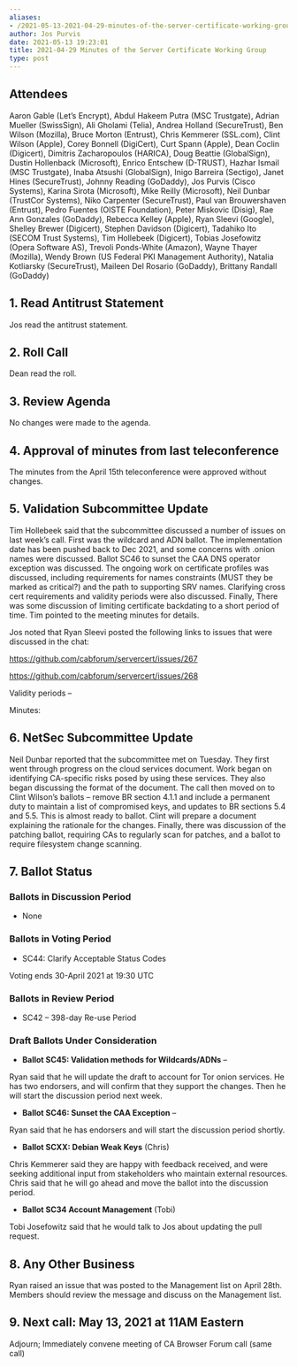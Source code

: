 ```yaml
---
aliases:
- /2021-05-13-2021-04-29-minutes-of-the-server-certificate-working-group/
author: Jos Purvis
date: 2021-05-13 19:23:01
title: 2021-04-29 Minutes of the Server Certificate Working Group
type: post
---
```


## Attendees 

Aaron Gable (Let’s Encrypt), Abdul Hakeem Putra (MSC Trustgate), Adrian Mueller (SwissSign), Ali Gholami (Telia), Andrea Holland (SecureTrust), Ben Wilson (Mozilla), Bruce Morton (Entrust), Chris Kemmerer (SSL.com), Clint Wilson (Apple), Corey Bonnell (DigiCert), Curt Spann (Apple), Dean Coclin (Digicert), Dimitris Zacharopoulos (HARICA), Doug Beattie (GlobalSign), Dustin Hollenback (Microsoft), Enrico Entschew (D-TRUST), Hazhar Ismail (MSC Trustgate), Inaba Atsushi (GlobalSign), Inigo Barreira (Sectigo), Janet Hines (SecureTrust), Johnny Reading (GoDaddy), Jos Purvis (Cisco Systems), Karina Sirota (Microsoft), Mike Reilly (Microsoft), Neil Dunbar (TrustCor Systems), Niko Carpenter (SecureTrust), Paul van Brouwershaven (Entrust), Pedro Fuentes (OISTE Foundation), Peter Miskovic (Disig), Rae Ann Gonzales (GoDaddy), Rebecca Kelley (Apple), Ryan Sleevi (Google), Shelley Brewer (Digicert), Stephen Davidson (Digicert), Tadahiko Ito (SECOM Trust Systems), Tim Hollebeek (Digicert), Tobias Josefowitz (Opera Software AS), Trevoli Ponds-White (Amazon), Wayne Thayer (Mozilla), Wendy Brown (US Federal PKI Management Authority), Natalia Kotliarsky (SecureTrust), Maileen Del Rosario (GoDaddy), Brittany Randall (GoDaddy)

## 1. Read Antitrust Statement 

Jos read the antitrust statement.

## 2. Roll Call 

Dean read the roll.

## 3. Review Agenda 

No changes were made to the agenda.

## 4. Approval of minutes from last teleconference 

The minutes from the April 15th teleconference were approved without changes.

## 5. Validation Subcommittee Update 

Tim Hollebeek said that the subcommittee discussed a number of issues on last week’s call. First was the wildcard and ADN ballot. The implementation date has been pushed back to Dec 2021, and some concerns with .onion names were discussed. Ballot SC46 to sunset the CAA DNS operator exception was discussed. The ongoing work on certificate profiles was discussed, including requirements for names constraints (MUST they be marked as critical?) and the path to supporting SRV names. Clarifying cross cert requirements and validity periods were also discussed. Finally, There was some discussion of limiting certificate backdating to a short period of time. Tim pointed to the meeting minutes for details.

Jos noted that Ryan Sleevi posted the following links to issues that were discussed in the chat:

https://github.com/cabforum/servercert/issues/267

https://github.com/cabforum/servercert/issues/268

Validity periods –

Minutes:

## 6. NetSec Subcommittee Update 

Neil Dunbar reported that the subcommittee met on Tuesday. They first went through progress on the cloud services document. Work began on identifying CA-specific risks posed by using these services. They also began discussing the format of the document. The call then moved on to Clint Wilson’s ballots – remove BR section 4.1.1 and include a permanent duty to maintain a list of compromised keys, and updates to BR sections 5.4 and 5.5. This is almost ready to ballot. Clint will prepare a document explaining the rationale for the changes. Finally, there was discussion of the patching ballot, requiring CAs to regularly scan for patches, and a ballot to require filesystem change scanning.

## 7. Ballot Status 

### Ballots in Discussion Period 

- None

### Ballots in Voting Period 

- SC44: Clarify Acceptable Status Codes

Voting ends 30-April 2021 at 19:30 UTC

### Ballots in Review Period 

- SC42 – 398-day Re-use Period

### Draft Ballots Under Consideration 

- **Ballot SC45: Validation methods for Wildcards/ADNs** –

Ryan said that he will update the draft to account for Tor onion services. He has two endorsers, and will confirm that they support the changes. Then he will start the discussion period next week.

- **Ballot SC46: Sunset the CAA Exception** –

Ryan said that he has endorsers and will start the discussion period shortly.

- **Ballot SCXX: Debian Weak Keys** (Chris)

Chris Kemmerer said they are happy with feedback received, and were seeking additional input from stakeholders who maintain external resources. Chris said that he will go ahead and move the ballot into the discussion period.

- **Ballot SC34 Account Management** (Tobi)

Tobi Josefowitz said that he would talk to Jos about updating the pull request.

## 8. Any Other Business 

Ryan raised an issue that was posted to the Management list on April 28th. Members should review the message and discuss on the Management list.

## 9. Next call: May 13, 2021 at 11AM Eastern 

Adjourn; Immediately convene meeting of CA Browser Forum call (same call)